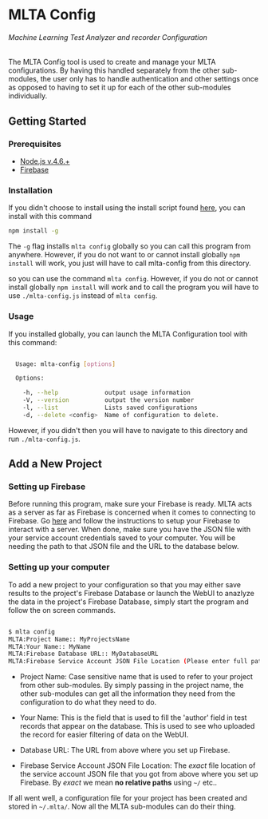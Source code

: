 # MLTA Config
###### Machine Learning Test Analyzer and recorder Configuration
The MLTA Config tool is used to create and manage your MLTA configurations. By having this handled separately from the other sub-modules, the user only has to handle authentication and other settings once as opposed to having to set it up for each of the other sub-modules individually.

## Getting Started

### Prerequisites
- [Node.js v.4.6.+](https://nodejs.org/en/)
- [Firebase](https://firebase.google.com)

### Installation
If you didn't choose to install using the install script found [here](../#installation), you can install with this command
```bash
npm install -g
```
The `-g` flag installs `mlta config` globally so you can call this program from anywhere. However, if you do not want to or cannot install globally `npm install` will work, you just will have to call mlta-config from this directory.

 so you can use the command `mlta config`. However, if you do not or cannot install globally `npm install` will work and to call the program you will have to use `./mlta-config.js` instead of `mlta config`.


### Usage
If you installed globally, you can launch the MLTA Configuration tool with this command:
```bash

  Usage: mlta-config [options]

  Options:

    -h, --help             output usage information
    -V, --version          output the version number
    -l, --list             Lists saved configurations
    -d, --delete <config>  Name of configuration to delete.


```
However, if you didn't then you will have to navigate to this directory and run `./mlta-config.js`.

## Add a New Project
### Setting up Firebase
Before running this program, make sure your Firebase is ready. MLTA acts as a server as far as Firebase is concerned when it comes to connecting to Firebase. Go [here](https://firebase.google.com/docs/server/setup) and follow the instructions to setup your Firebase to interact with a server.
When done, make sure you have the JSON file with your service account credentials saved to your computer. You will be needing the path to that JSON file and the URL to the database below.

### Setting up your computer
To add a new project to your configuration so that you may either save results to the project's Firebase Database or launch the WebUI to anazlyze the data in the project's Firebase Database, simply start the program and follow the on screen commands.
```bash

$ mlta config
MLTA:Project Name:: MyProjectsName
MLTA:Your Name:: MyName
MLTA:Firebase Database URL:: MyDatabaseURL
MLTA:Firebase Service Account JSON File Location (Please enter full path name):: FullPathToServiceAccount

```

- Project Name: Case sensitive name that is used to refer to your project from other sub-modules. By simply passing in the project name, the other sub-modules can get all the information they need from the configuration to do what they need to do.

- Your Name: This is the field that is used to fill the 'author' field in test records that appear on the database. This is used to see who uploaded the record for easier filtering of data on the WebUI.

- Database URL: The URL from above where you set up Firebase.

- Firebase Service Account JSON File Location: The *exact* file location of the service account JSON file that you got from above where you set up Firebase. By *exact* we mean **no relative paths** using `~/` etc..


If all went well, a configuration file for your project has been created and stored in `~/.mlta/`.
Now all the MLTA sub-modules can do their thing.
